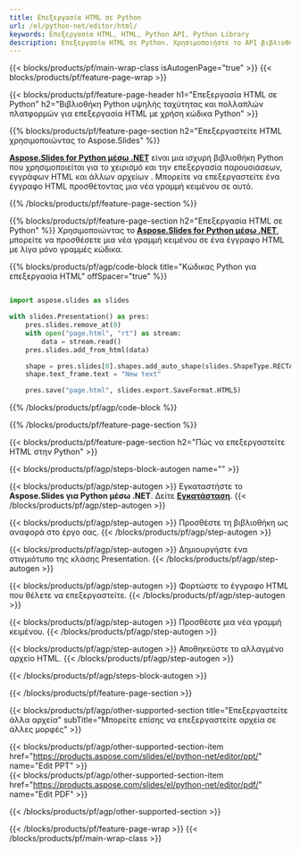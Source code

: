 ```yaml
---
title: Επεξεργασία HTML σε Python
url: /el/python-net/editor/html/
keywords: Επεξεργασία HTML, HTML, Python API, Python Library
description: Επεξεργασία HTML σε Python. Χρησιμοποιήστε το API βιβλιοθήκης Python για να επεξεργαστείτε το αρχείο HTML
---
```


{{< blocks/products/pf/main-wrap-class isAutogenPage="true" >}}
{{< blocks/products/pf/feature-page-wrap >}}

{{< blocks/products/pf/feature-page-header h1="Επεξεργασία HTML σε Python" h2="Βιβλιοθήκη Python υψηλής ταχύτητας και πολλαπλών πλατφορμών για επεξεργασία HTML με χρήση κώδικα Python" >}}

{{% blocks/products/pf/feature-page-section h2="Επεξεργαστείτε HTML χρησιμοποιώντας το Aspose.Slides" %}}

[**Aspose.Slides for Python μέσω .NET**](https://products.aspose.com/slides/el/python-net/) είναι μια ισχυρή βιβλιοθήκη Python που χρησιμοποιείται για το χειρισμό και την επεξεργασία παρουσιάσεων, εγγράφων HTML και άλλων αρχείων . Μπορείτε να επεξεργαστείτε ένα έγγραφο HTML προσθέτοντας μια νέα γραμμή κειμένου σε αυτό. 

{{% /blocks/products/pf/feature-page-section %}}




{{% blocks/products/pf/feature-page-section  h2="Επεξεργασία HTML σε Python" %}}
Χρησιμοποιώντας το [**Aspose.Slides for Python μέσω .NET**](https://products.aspose.com/slides/el/python-net/), μπορείτε να προσθέσετε μια νέα γραμμή κειμένου σε ένα έγγραφο HTML με λίγα μόνο γραμμές κώδικα.

{{% blocks/products/pf/agp/code-block title="Κώδικας Python για επεξεργασία HTML" offSpacer="true" %}}
```python

import aspose.slides as slides

with slides.Presentation() as pres:
    pres.slides.remove_at(0)
    with open("page.html", "rt") as stream:
        data = stream.read()
    pres.slides.add_from_html(data)

    shape = pres.slides[0].shapes.add_auto_shape(slides.ShapeType.RECTANGLE, 10, 10, 100, 50)
    shape.text_frame.text = "New text"

    pres.save("page.html", slides.export.SaveFormat.HTML5)
```
{{% /blocks/products/pf/agp/code-block %}}

{{% /blocks/products/pf/feature-page-section %}}




{{< blocks/products/pf/feature-page-section  h2="Πώς να επεξεργαστείτε HTML στην Python" >}}


{{< blocks/products/pf/agp/steps-block-autogen name="" >}}


{{< blocks/products/pf/agp/step-autogen >}}
Εγκαταστήστε το **Aspose.Slides για Python μέσω .NET**. Δείτε [**Εγκατάσταση**](https://docs.aspose.com/slides/python-net/installation/).
{{< /blocks/products/pf/agp/step-autogen >}}

{{< blocks/products/pf/agp/step-autogen >}}
Προσθέστε τη βιβλιοθήκη ως αναφορά στο έργο σας.
{{< /blocks/products/pf/agp/step-autogen >}}

{{< blocks/products/pf/agp/step-autogen >}}
Δημιουργήστε ένα στιγμιότυπο της κλάσης Presentation.
{{< /blocks/products/pf/agp/step-autogen >}}

{{< blocks/products/pf/agp/step-autogen >}}
Φορτώστε το έγγραφο HTML που θέλετε να επεξεργαστείτε.
{{< /blocks/products/pf/agp/step-autogen >}}

{{< blocks/products/pf/agp/step-autogen >}}
Προσθέστε μια νέα γραμμή κειμένου.
{{< /blocks/products/pf/agp/step-autogen >}}

{{< blocks/products/pf/agp/step-autogen >}}
Αποθηκεύστε το αλλαγμένο αρχείο HTML.
{{< /blocks/products/pf/agp/step-autogen >}}


{{< /blocks/products/pf/agp/steps-block-autogen >}}


{{< /blocks/products/pf/feature-page-section >}}




{{< blocks/products/pf/agp/other-supported-section title="Επεξεργαστείτε άλλα αρχεία" subTitle="Μπορείτε επίσης να επεξεργαστείτε αρχεία σε άλλες μορφές" >}}

{{< blocks/products/pf/agp/other-supported-section-item href="https://products.aspose.com/slides/el/python-net/editor/ppt/" name="Edit PPT" >}}    
{{< blocks/products/pf/agp/other-supported-section-item href="https://products.aspose.com/slides/el/python-net/editor/pdf/" name="Edit PDF" >}}  



{{< /blocks/products/pf/agp/other-supported-section >}}

{{< /blocks/products/pf/feature-page-wrap >}}
{{< /blocks/products/pf/main-wrap-class >}}
